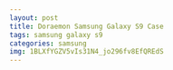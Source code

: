 ```yaml
---
layout: post
title: Doraemon Samsung Galaxy S9 Case
tags: samsung galaxy s9
categories: samsung
img: 1BLXfYGZV5vIs31N4_jo296fv8EfQREdS
---
```

